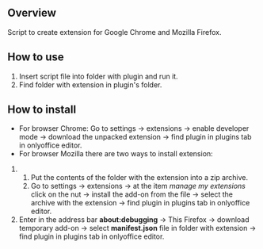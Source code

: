 ## Overview 

Script to create extension for Google Chrome and Mozilla Firefox.

## How to use

1. Insert script file into folder with plugin and run it.
2. Find folder with extension in plugin's folder.

## How to install
* For browser Chrome: Go to settings -> extensions -> enable developer mode -> download the unpacked extension -> find plugin in plugins tab in onlyoffice editor.
* For browser Mozilla there are two ways to install extension: 
1. 
   1. Put the contents of the folder with the extension into a zip archive. 
   2. Go to settings -> extensions -> at the item *manage my extensions* click on the nut -> install the add-on from the file -> select the archive with the extension -> find     plugin in plugins tab in onlyoffice editor.
2. Enter in the address bar **about:debugging** -> This Firefox -> download temporary add-on -> select **manifest.json** file in folder with extension -> find plugin in plugins tab in onlyoffice editor.